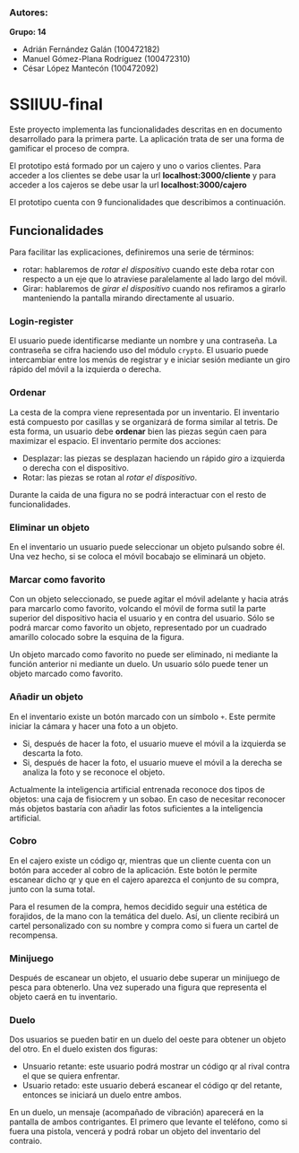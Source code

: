 ### Autores:

**Grupo: 14**

-   Adrián Fernández Galán (100472182)
-   Manuel Gómez-Plana Rodríguez (100472310)
-   César López Mantecón (100472092)

# SSIIUU-final

Este proyecto implementa las funcionalidades descritas en en documento desarrollado para la primera parte. La aplicación trata de ser una forma de gamificar el proceso de compra.

El prototipo está formado por un cajero y uno o varios clientes. Para acceder a los clientes se debe usar la url **localhost:3000/cliente** y para acceder a los cajeros se debe usar la url **localhost:3000/cajero**

El prototipo cuenta con 9 funcionalidades que describimos a continuación.

## Funcionalidades

Para facilitar las explicaciones, definiremos una serie de términos:

-   rotar: hablaremos de _rotar el dispositivo_ cuando este deba rotar con respecto a un eje que lo atraviese paralelamente al lado largo del móvil.
-   Girar: hablaremos de _girar el dispositivo_ cuando nos refiramos a girarlo manteniendo la pantalla mirando directamente al usuario.

### Login-register

El usuario puede identificarse mediante un nombre y una contraseña. La contraseña se cifra haciendo uso del módulo `crypto`. El usuario puede intercambiar entre los menús de registrar y e iniciar sesión mediante un giro rápido del móvil a la izquierda o derecha.

### Ordenar

La cesta de la compra viene representada por un inventario. El inventario está compuesto por casillas y se organizará de forma similar al tetris. De esta forma, un usuario debe **ordenar** bien las piezas según caen para maximizar el espacio. El inventario permite dos acciones:

-   Desplazar: las piezas se desplazan haciendo un rápido _giro_ a izquierda o derecha con el dispositivo.
-   Rotar: las piezas se rotan al _rotar el dispositivo_.

Durante la caida de una figura no se podrá interactuar con el resto de funcionalidades.

### Eliminar un objeto

En el inventario un usuario puede seleccionar un objeto pulsando sobre él. Una vez hecho, si se coloca el móvil bocabajo se eliminará un objeto.

### Marcar como favorito

Con un objeto seleccionado, se puede agitar el móvil adelante y hacia atrás para marcarlo como favorito, volcando el móvil de forma sutil la parte superior del dispositivo hacia el usuario y en contra del usuario. Sólo se podrá marcar como favorito un objeto, representado por un cuadrado amarillo colocado sobre la esquina de la figura.

Un objeto marcado como favorito no puede ser eliminado, ni mediante la función anterior ni mediante un duelo. Un usuario sólo puede tener un objeto marcado como favorito.

### Añadir un objeto

En el inventario existe un botón marcado con un símbolo `+`. Este permite iniciar la cámara y hacer una foto a un objeto.

-   Si, después de hacer la foto, el usuario mueve el móvil a la izquierda se descarta la foto.
-   Si, después de hacer la foto, el usuario mueve el móvil a la derecha se analiza la foto y se reconoce el objeto.

Actualmente la inteligencia artificial entrenada reconoce dos tipos de objetos: una caja de fisiocrem y un sobao. En caso de necesitar reconocer más objetos bastaría con añadir las fotos suficientes a la inteligencia artificial.

### Cobro

En el cajero existe un código qr, mientras que un cliente cuenta con un botón para acceder al cobro de la aplicación. Este botón le permite escanear dicho qr y que en el cajero aparezca el conjunto de su compra, junto con la suma total.

Para el resumen de la compra, hemos decidido seguir una estética de forajidos, de la mano con la temática del duelo. Así, un cliente recibirá un cartel personalizado con su nombre y compra como si fuera un cartel de recompensa.

### Minijuego

Después de escanear un objeto, el usuario debe superar un minijuego de pesca para obtenerlo. Una vez superado una figura que representa el objeto caerá en tu inventario.

### Duelo

Dos usuarios se pueden batir en un duelo del oeste para obtener un objeto del otro. En el duelo existen dos figuras:

-   Unsuario retante: este usuario podrá mostrar un código qr al rival contra el que se quiera enfrentar.
-   Usuario retado: este usuario deberá escanear el código qr del retante, entonces se iniciará un duelo entre ambos.

En un duelo, un mensaje (acompañado de vibración) aparecerá en la pantalla de ambos contrigantes. El primero que levante el teléfono, como si fuera una pistola, vencerá y podrá robar un objeto del inventario del contraio.
